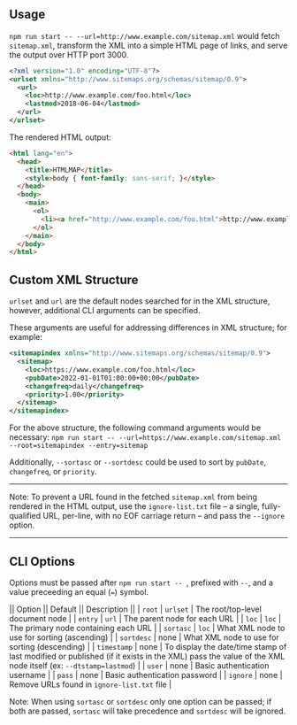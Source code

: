 ## Usage

`npm run start -- --url=http://www.example.com/sitemap.xml` would fetch `sitemap.xml`, transform the XML into a simple HTML page of links, and serve the output over HTTP port 3000.

```xml
<?xml version="1.0" encoding="UTF-8"?>
<urlset xmlns="http://www.sitemaps.org/schemas/sitemap/0.9"> 
  <url>
    <loc>http://www.example.com/foo.html</loc>
    <lastmod>2018-06-04</lastmod>
  </url>
</urlset>
```

The rendered HTML output:

```html
<html lang="en">
  <head>
    <title>HTMLMAP</title>
    <style>body { font-family: sans-serif; }</style>
  </head>
  <body>
    <main>
      <ol>
        <li><a href="http://www.example.com/foo.html">http://www.example.com/foo.html</a></li>
      </ol>
    </main>
  </body>
</html>
```

## Custom XML Structure

`urlset` and `url` are the default nodes searched for in the XML structure, however, additional CLI arguments can be specified.

These arguments are useful for addressing differences in XML structure; for example:

```xml
<sitemapindex xmlns="http://www.sitemaps.org/schemas/sitemap/0.9">
  <sitemap>
    <loc>https://www.example.com/foo.html</loc>
    <pubDate>2022-01-01T01:00:00+00:00</pubDate>
    <changefreq>daily</changefreq>
    <priority>1.00</priority>
  </sitemap>
</sitemapindex>
```

For the above structure, the following command arguments would be necessary:
`npm run start -- --url=https://www.example.com/sitemap.xml --root=sitemapindex --entry=sitemap`

Additionally, `--sortasc` or `--sortdesc` could be used to sort by `pubDate`, `changefreq`, or `priority`.

---

Note: To prevent a URL found in the fetched `sitemap.xml` from being rendered in the HTML output, use the `ignore-list.txt` file – a single, fully-qualified URL, per-line, with no EOF carriage return – and pass the `--ignore` option.

---

## CLI Options

Options must be passed after `npm run start -- `, prefixed with `--`, and a value preceeding an equal (`=`) symbol.

|| Option || Default || Description ||
| `root` | `urlset` | The root/top-level document node |
| `entry` | `url` | The parent node for each URL |
| `loc` | `loc` | The primary node containing each URL |
| `sortasc` | `loc` | What XML node to use for sorting (ascending) |
| `sortdesc` | none | What XML node to use for sorting (descending) |
| `timestamp` | none | To display the date/time stamp of last modified or published (if it exists in the XML) pass the value of the XML node itself (ex: `--dtstamp=lastmod`) |
| `user` | none | Basic authentication username |
| `pass` | none | Basic authentication password |
| `ignore` | none | Remove URLs found in `ignore-list.txt` file |

Note: When using `sortasc` or `sortdesc` only one option can be passed; if both are passed, `sortasc` will take precedence and `sortdesc` will be ignored.
